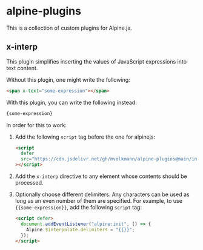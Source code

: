 # alpine-plugins

This is a collection of custom plugins for Alpine.js.

## x-interp

This plugin simplifies inserting the values of JavaScript expressions into text content.

Without this plugin, one might write the following:

```html
<span x-text="some-expression"></span>
```

With this plugin, you can write the following instead:

```html
{some-expression}
```

In order for this to work:

1. Add the following `script` tag before the one for alpinejs:

   ```html
   <script
     defer
     src="https://cdn.jsdelivr.net/gh/mvolkmann/alpine-plugins@main/interpolate.js"
   ></script>
   ```

1. Add the `x-interp` directive to any element
   whose contents should be processed.

1. Optionally choose different delimiters.
   Any characters can be used as long as
   an even number of them are specified.
   For example, to use `{{some-expression}}`,
   add the following `script` tag:

   ```html
   <script defer>
     document.addEventListener("alpine:init", () => {
       Alpine.$interpolate.delimiters = "{{}}";
     });
   </script>
   ```
